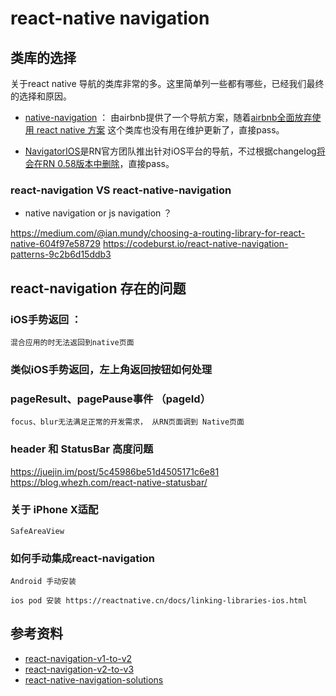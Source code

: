 # react-native navigation

## 类库的选择

关于react native 导航的类库非常的多。这里简单列一些都有哪些，已经我们最终的选择和原因。

* [native-navigation](https://github.com/airbnb/native-navigation) ： 由airbnb提供了一个导航方案，随着[airbnb全面放弃使用 react native 方案](https://medium.com/airbnb-engineering/sunsetting-react-native-1868ba28e30a) 这个类库也没有用在维护更新了，直接pass。

* [NavigatorIOS](https://facebook.github.io/react-native/docs/navigatorios)是RN官方团队推出针对iOS平台的导航，不过根据changelog[将会在RN 0.58版本中删除](https://github.com/react-native-community/react-native-releases/blob/master/CHANGELOG.md#the-slimmening-is-happening)，直接pass。

### react-navigation VS react-native-navigation

* native navigation or js navigation ？ 

https://medium.com/@ian.mundy/choosing-a-routing-library-for-react-native-604f97e58729
https://codeburst.io/react-native-navigation-patterns-9c2b6d15ddb3

## react-navigation 存在的问题

### iOS手势返回 ： 

    混合应用的时无法返回到native页面

### 类似iOS手势返回，左上角返回按钮如何处理

### pageResult、pagePause事件 （pageId）

    focus、blur无法满足正常的开发需求， 从RN页面调到 Native页面

### header 和 StatusBar 高度问题

https://juejin.im/post/5c45986be51d4505171c6e81
https://blog.whezh.com/react-native-statusbar/

### 关于 iPhone X适配

    SafeAreaView 

### 如何手动集成react-navigation

    Android 手动安装

    ios pod 安装 https://reactnative.cn/docs/linking-libraries-ios.html

## 参考资料

* [react-navigation-v1-to-v2](https://shift.infinite.red/upgrading-from-react-navigation-v1-to-v2-312d932329ba)
* [react-navigation-v2-to-v3](https://medium.com/@snakindiaconsultancy/upgrading-from-react-navigation-v2-to-v3-14f931016a6b)
* [react-native-navigation-solutions](https://medium.com/osedea/react-native-navigation-solutions-in-2018-6ff1dd7f6d20)
